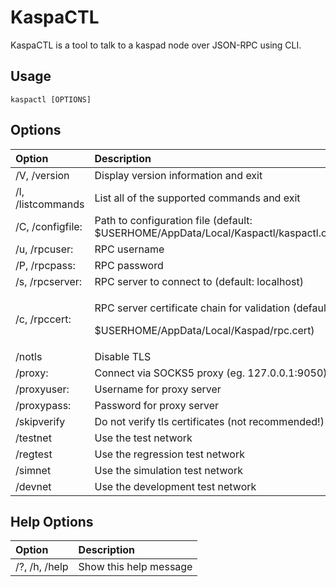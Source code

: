 # KaspaCTL

KaspaCTL is a tool to talk to a kaspad node over JSON-RPC using CLI.

## Usage

```text
kaspactl [OPTIONS]
```

## Options

<table>
  <thead>
    <tr>
      <th style="text-align:left">Option</th>
      <th style="text-align:left">Description</th>
    </tr>
  </thead>
  <tbody>
    <tr>
      <td style="text-align:left">/V, /version</td>
      <td style="text-align:left">Display version information and exit
        <br />
      </td>
    </tr>
    <tr>
      <td style="text-align:left">/l, /listcommands</td>
      <td style="text-align:left">List all of the supported commands and exit
        <br />
      </td>
    </tr>
    <tr>
      <td style="text-align:left">/C, /configfile:</td>
      <td style="text-align:left">Path to configuration file (default:
        <br />$USERHOME/AppData/Local/Kaspactl/kaspactl.conf)
        <br />
      </td>
    </tr>
    <tr>
      <td style="text-align:left">/u, /rpcuser:</td>
      <td style="text-align:left">RPC username
        <br />
      </td>
    </tr>
    <tr>
      <td style="text-align:left">/P, /rpcpass:</td>
      <td style="text-align:left">RPC password
        <br />
      </td>
    </tr>
    <tr>
      <td style="text-align:left">/s, /rpcserver:</td>
      <td style="text-align:left">RPC server to connect to (default: localhost)
        <br />
      </td>
    </tr>
    <tr>
      <td style="text-align:left">/c, /rpccert:</td>
      <td style="text-align:left">
        <p>RPC server certificate chain for validation (default:
          <br />
        </p>
        <p>$USERHOME/AppData/Local/Kaspad/rpc.cert)
          <br />
        </p>
      </td>
    </tr>
    <tr>
      <td style="text-align:left">/notls</td>
      <td style="text-align:left">Disable TLS
        <br />
      </td>
    </tr>
    <tr>
      <td style="text-align:left">/proxy:</td>
      <td style="text-align:left">Connect via SOCKS5 proxy (eg. 127.0.0.1:9050)
        <br />
      </td>
    </tr>
    <tr>
      <td style="text-align:left">/proxyuser:</td>
      <td style="text-align:left">Username for proxy server
        <br />
      </td>
    </tr>
    <tr>
      <td style="text-align:left">/proxypass:</td>
      <td style="text-align:left">Password for proxy server
        <br />
      </td>
    </tr>
    <tr>
      <td style="text-align:left">/skipverify</td>
      <td style="text-align:left">Do not verify tls certificates (not recommended!)
        <br />
      </td>
    </tr>
    <tr>
      <td style="text-align:left">/testnet</td>
      <td style="text-align:left">Use the test network
        <br />
      </td>
    </tr>
    <tr>
      <td style="text-align:left">/regtest</td>
      <td style="text-align:left">Use the regression test network
        <br />
      </td>
    </tr>
    <tr>
      <td style="text-align:left">/simnet</td>
      <td style="text-align:left">Use the simulation test network</td>
    </tr>
    <tr>
      <td style="text-align:left">/devnet</td>
      <td style="text-align:left">Use the development test network
        <br />
      </td>
    </tr>
  </tbody>
</table>

## Help Options

| Option | Description |
| :--- | :--- |
| /?, /h, /help | Show this help message |

